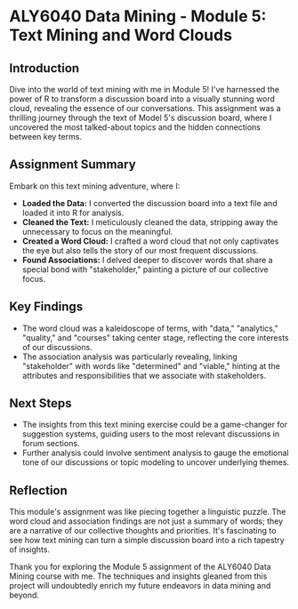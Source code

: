 # ALY6040 Data Mining - Module 5: Text Mining and Word Clouds

## Introduction

Dive into the world of text mining with me in Module 5! I've harnessed the power of R to transform a discussion board into a visually stunning word cloud, revealing the essence of our conversations. This assignment was a thrilling journey through the text of Model 5's discussion board, where I uncovered the most talked-about topics and the hidden connections between key terms.

## Assignment Summary

Embark on this text mining adventure, where I:

- **Loaded the Data:** I converted the discussion board into a text file and loaded it into R for analysis.
- **Cleaned the Text:** I meticulously cleaned the data, stripping away the unnecessary to focus on the meaningful.
- **Created a Word Cloud:** I crafted a word cloud that not only captivates the eye but also tells the story of our most frequent discussions.
- **Found Associations:** I delved deeper to discover words that share a special bond with "stakeholder," painting a picture of our collective focus.

## Key Findings

- The word cloud was a kaleidoscope of terms, with "data," "analytics," "quality," and "courses" taking center stage, reflecting the core interests of our discussions.
- The association analysis was particularly revealing, linking "stakeholder" with words like "determined" and "viable," hinting at the attributes and responsibilities that we associate with stakeholders.

## Next Steps

- The insights from this text mining exercise could be a game-changer for suggestion systems, guiding users to the most relevant discussions in forum sections.
- Further analysis could involve sentiment analysis to gauge the emotional tone of our discussions or topic modeling to uncover underlying themes.

## Reflection

This module's assignment was like piecing together a linguistic puzzle. The word cloud and association findings are not just a summary of words; they are a narrative of our collective thoughts and priorities. It's fascinating to see how text mining can turn a simple discussion board into a rich tapestry of insights.

Thank you for exploring the Module 5 assignment of the ALY6040 Data Mining course with me. The techniques and insights gleaned from this project will undoubtedly enrich my future endeavors in data mining and beyond.

